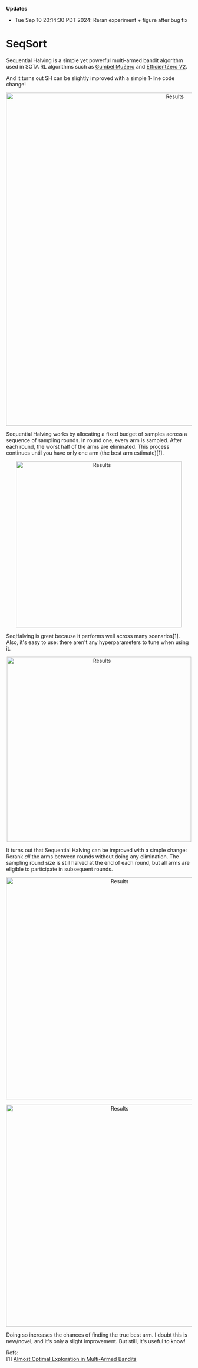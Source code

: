 **Updates**
- Tue Sep 10 20:14:30 PDT 2024: Reran experiment + figure after bug fix


# SeqSort

Sequential Halving is a simple yet powerful multi-armed bandit algorithm used in SOTA RL algorithms such as [Gumbel MuZero](https://arxiv.org/pdf/2403.00564) and [EfficientZero V2](https://arxiv.org/pdf/2403.00564).

And it turns out SH can be slightly improved with a simple 1-line code change!

<p align="center">
  <img src="https://github.com/user-attachments/assets/3a060240-e9dd-47d6-970f-92678e2344e1" alt="Results" width="900">
</p>

Sequential Halving works by allocating a fixed budget of samples across a sequence of sampling rounds. In round one, every arm is sampled. After each round, the worst half of the arms are eliminated. This process continues until you have only one arm (the best arm estimate)[1].

<p align="center">
  <img src="https://github.com/user-attachments/assets/22bb1ac0-7850-4cd3-974a-48d40f8bd1e0" alt="Results" width="450">
</p>

SeqHalving is great because it performs well across many scenarios[1]. Also, it's easy to use: there aren't any hyperparameters to tune when using it.
<p align="center">
  <img src="https://github.com/user-attachments/assets/40f769cd-d5b8-4437-bd4b-5e322e55e13a" alt="Results" width="500">
</p>

It turns out that Sequential Halving can be improved with a simple change: Rerank *all* the arms between rounds without doing any elimination. The sampling round size is still halved at the end of each round, but all arms are eligible to participate in subsequent rounds.

<p align="center">
  <img src="https://github.com/user-attachments/assets/8ae403f4-f8ee-4420-a1c2-386e62ca6fb2" alt="Results" width="600">
</p>
<p align="center">
  <img src="https://github.com/user-attachments/assets/1965a935-68fa-4431-bb17-46aa1a571a51" alt="Results" width="600">
</p>

Doing so increases the chances of finding the true best arm. I doubt this is new/novel, and it's only a slight improvement. But still, it's useful to know!

Refs:  
[1] [Almost Optimal Exploration in Multi-Armed Bandits](https://proceedings.mlr.press/v28/karnin13.pdf)  
